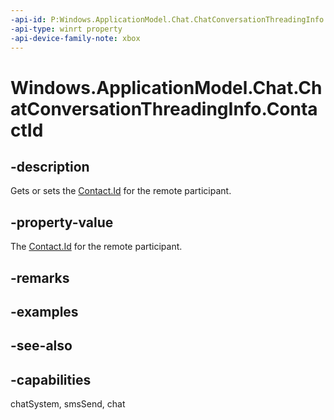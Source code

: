 ```yaml
---
-api-id: P:Windows.ApplicationModel.Chat.ChatConversationThreadingInfo.ContactId
-api-type: winrt property
-api-device-family-note: xbox
---
```


<!-- Property syntax
public string ContactId { get;  set; }
-->

# Windows.ApplicationModel.Chat.ChatConversationThreadingInfo.ContactId

## -description
Gets or sets the [Contact.Id](../windows.applicationmodel.contacts/contact_id.md) for the remote participant.

## -property-value
The [Contact.Id](../windows.applicationmodel.contacts/contact_id.md) for the remote participant.

## -remarks

## -examples

## -see-also

## -capabilities
chatSystem, smsSend, chat
